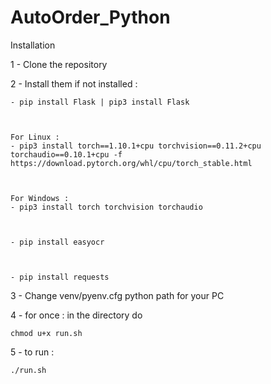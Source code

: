 # AutoOrder_Python



Installation

1 - Clone the repository

2 - Install them if not installed :



    - pip install Flask | pip3 install Flask
    
    
    
    For Linux : 
    - pip3 install torch==1.10.1+cpu torchvision==0.11.2+cpu torchaudio==0.10.1+cpu -f https://download.pytorch.org/whl/cpu/torch_stable.html
    
    
    
    For Windows : 
    - pip3 install torch torchvision torchaudio
    
    
    
    - pip install easyocr
    
    
    
    - pip install requests
    
    

3 - Change venv/pyenv.cfg python path for your PC

4 - for once : in the directory do 

    chmod u+x run.sh

5 - to run : 

    ./run.sh
